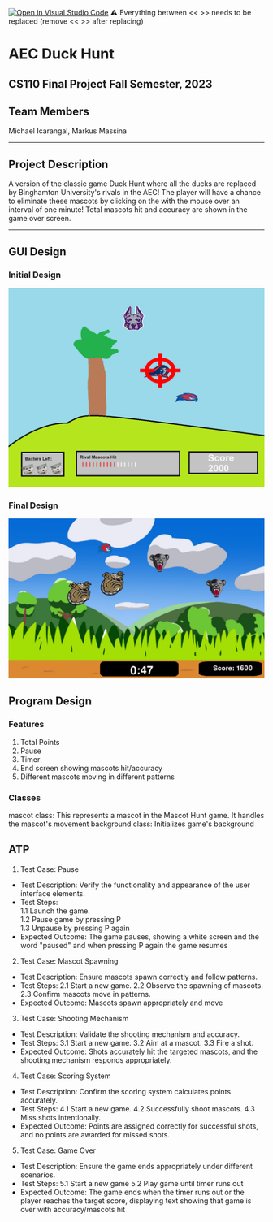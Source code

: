 [![Open in Visual Studio Code](https://classroom.github.com/assets/open-in-vscode-718a45dd9cf7e7f842a935f5ebbe5719a5e09af4491e668f4dbf3b35d5cca122.svg)](https://classroom.github.com/online_ide?assignment_repo_id=12803311&assignment_repo_type=AssignmentRepo)
:warning: Everything between << >> needs to be replaced (remove << >> after replacing)

# AEC Duck Hunt
## CS110 Final Project  Fall Semester, 2023

## Team Members

Michael Icarangal, Markus Massina

***

## Project Description
A version of the classic game Duck Hunt where all the ducks are replaced by Binghamton University's rivals in the AEC! The player will have a chance to eliminate these mascots by clicking on the with the mouse over an interval of one minute! Total mascots hit and accuracy are shown in the game over screen. 

***    

## GUI Design
### Initial Design

![GUI Initial](assets/initial_design.png)

### Final Design

![GUI Final One](assets/in_game.png)

## Program Design

### Features

1. Total Points 
2. Pause 
3. Timer
4. End screen showing mascots hit/accuracy
5. Different mascots moving in different patterns

### Classes

mascot class: This represents a mascot in the Mascot Hunt game. It handles the mascot's movement
background class: Initializes game's background



## ATP
1. Test Case: Pause
- Test Description: Verify the functionality and appearance of the user interface elements. <br />
- Test Steps: <br />
1.1 Launch the game. <br />
1.2 Pause game by pressing P <br />
1.3 Unpause by pressing P again <br />
- Expected Outcome: The game pauses, showing a white screen and the word "paused" and when pressing P again the game resumes

2. Test Case: Mascot Spawning
- Test Description: Ensure mascots spawn correctly and follow patterns.
- Test Steps:
2.1 Start a new game.
2.2 Observe the spawning of mascots.
2.3 Confirm mascots move in patterns.
- Expected Outcome: Mascots spawn appropriately and move

3. Test Case: Shooting Mechanism
- Test Description: Validate the shooting mechanism and accuracy.
- Test Steps:
3.1 Start a new game.
3.2 Aim at a mascot.
3.3 Fire a shot.
- Expected Outcome: Shots accurately hit the targeted mascots, and the shooting mechanism responds appropriately.

4. Test Case: Scoring System
- Test Description: Confirm the scoring system calculates points accurately.
- Test Steps:
4.1 Start a new game.
4.2 Successfully shoot mascots.
4.3 Miss shots intentionally.
- Expected Outcome: Points are assigned correctly for successful shots, and no points are awarded for missed shots.

5. Test Case: Game Over 
- Test Description: Ensure the game ends appropriately under different scenarios.
- Test Steps:
5.1 Start a new game
5.2 Play game until timer runs out
- Expected Outcome: The game ends when the timer runs out or the player reaches the target score, displaying text showing that game is over with 
accuracy/mascots hit

